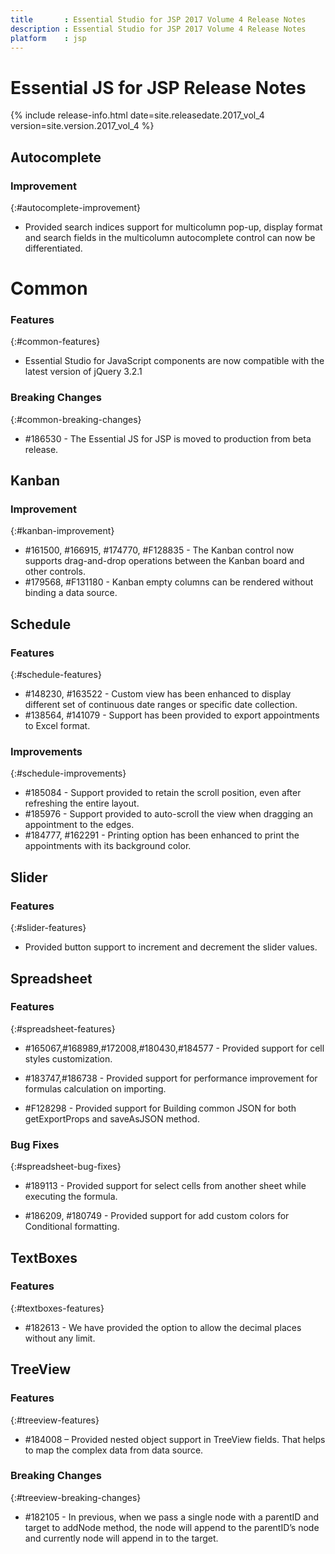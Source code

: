 ```yaml
---
title 		: Essential Studio for JSP 2017 Volume 4 Release Notes
description : Essential Studio for JSP 2017 Volume 4 Release Notes
platform    : jsp
---
```


# Essential JS for JSP Release Notes  

{% include release-info.html date=site.releasedate.2017_vol_4 version=site.version.2017_vol_4 %} 



## Autocomplete

### Improvement
{:#autocomplete-improvement}

* Provided search indices support for multicolumn pop-up, display format and search fields in the multicolumn autocomplete control can now be differentiated.

# Common

### Features
{:#common-features}

* Essential Studio for JavaScript components are now compatible with the latest version of jQuery 3.2.1

### Breaking Changes
{:#common-breaking-changes}
 
* \#186530 -  The Essential JS for JSP is moved to production from beta release.
## Kanban

### Improvement
{:#kanban-improvement}

* \#161500, \#166915, \#174770, \#F128835 - The Kanban control now supports drag-and-drop operations between the Kanban board and other controls.
* \#179568, \#F131180 - Kanban empty columns can be rendered without binding a data source.

## Schedule

### Features
{:#schedule-features}

* \#148230, \#163522 - Custom view has been enhanced to display different set of continuous date ranges or specific date collection.
* \#138564, \#141079 - Support has been provided to export appointments to Excel format.

### Improvements
{:#schedule-improvements}

* \#185084 - Support provided to retain the scroll position, even after refreshing the entire layout.
* \#185976 - Support provided to auto-scroll the view when dragging an appointment to the edges.
* \#184777, \#162291 - Printing option has been enhanced to print the appointments with its background color.

## Slider

### Features
{:#slider-features}

* Provided button support to increment and decrement the slider values.

 
## Spreadsheet

### Features	
{:#spreadsheet-features}

* \#165067,\#168989,\#172008,\#180430,\#184577 - Provided support for cell styles customization.

* \#183747,\#186738 - Provided support for performance improvement for formulas calculation on importing.

* \#F128298 - Provided support for Building common JSON for both getExportProps and saveAsJSON method.

### Bug Fixes
{:#spreadsheet-bug-fixes}

* \#189113 - Provided support for select cells from another sheet while executing the formula.

* \#186209, \#180749 - Provided support for add custom colors for Conditional formatting.
## TextBoxes

### Features
{:#textboxes-features}

* \#182613 - We have provided the option to allow the decimal places without any limit.

## TreeView

### Features
{:#treeview-features}

* \#184008 – Provided nested object support in TreeView fields. That helps to map the complex data from data source.

### Breaking Changes
{:#treeview-breaking-changes}

* \#182105 - In previous, when we pass a single node with a parentID and target to addNode method, the node will append to the parentID’s node and currently node will append in to the target.
